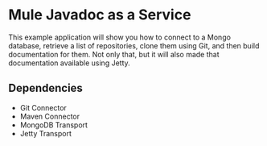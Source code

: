 Mule Javadoc as a Service
=========================

This example application will show you how to connect to a Mongo database, retrieve a list of repositories, clone them using Git, and then build documentation for them. Not only that, but it will also made that documentation available using Jetty.

Dependencies
------------

* Git Connector
* Maven Connector
* MongoDB Transport
* Jetty Transport
